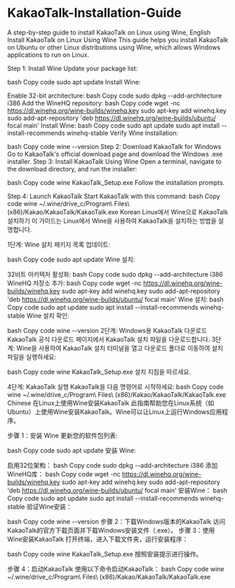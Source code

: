 # KakaoTalk-Installation-Guide
A step-by-step guide to install KakaoTalk on Linux using Wine,
English
Install KakaoTalk on Linux Using Wine
This guide helps you install KakaoTalk on Ubuntu or other Linux distributions using Wine, which allows Windows applications to run on Linux.

Step 1: Install Wine
Update your package list:

bash
Copy code
sudo apt update
Install Wine:

Enable 32-bit architecture:
bash
Copy code
sudo dpkg --add-architecture i386
Add the WineHQ repository:
bash
Copy code
wget -nc https://dl.winehq.org/wine-builds/winehq.key
sudo apt-key add winehq.key
sudo add-apt-repository 'deb https://dl.winehq.org/wine-builds/ubuntu/ focal main'
Install Wine:
bash
Copy code
sudo apt update
sudo apt install --install-recommends winehq-stable
Verify Wine Installation:

bash
Copy code
wine --version
Step 2: Download KakaoTalk for Windows
Go to KakaoTalk's official download page and download the Windows .exe installer.
Step 3: Install KakaoTalk Using Wine
Open a terminal, navigate to the download directory, and run the installer:

bash
Copy code
wine KakaoTalk_Setup.exe
Follow the installation prompts.

Step 4: Launch KakaoTalk
Start KakaoTalk with this command:
bash
Copy code
wine ~/.wine/drive_c/Program\ Files\ \(x86\)/Kakao/KakaoTalk/KakaoTalk.exe
Korean
Linux에서 Wine으로 KakaoTalk 설치하기
이 가이드는 Linux에서 Wine을 사용하여 KakaoTalk을 설치하는 방법을 설명합니다.

1단계: Wine 설치
패키지 목록 업데이트:

bash
Copy code
sudo apt update
Wine 설치:

32비트 아키텍처 활성화:
bash
Copy code
sudo dpkg --add-architecture i386
WineHQ 저장소 추가:
bash
Copy code
wget -nc https://dl.winehq.org/wine-builds/winehq.key
sudo apt-key add winehq.key
sudo add-apt-repository 'deb https://dl.winehq.org/wine-builds/ubuntu/ focal main'
Wine 설치:
bash
Copy code
sudo apt update
sudo apt install --install-recommends winehq-stable
Wine 설치 확인:

bash
Copy code
wine --version
2단계: Windows용 KakaoTalk 다운로드
KakaoTalk 공식 다운로드 페이지에서 KakaoTalk 설치 파일을 다운로드합니다.
3단계: Wine을 사용하여 KakaoTalk 설치
터미널을 열고 다운로드 폴더로 이동하여 설치 파일을 실행하세요:

bash
Copy code
wine KakaoTalk_Setup.exe
설치 지침을 따르세요.

4단계: KakaoTalk 실행
KakaoTalk을 다음 명령어로 시작하세요:
bash
Copy code
wine ~/.wine/drive_c/Program\ Files\ \(x86\)/Kakao/KakaoTalk/KakaoTalk.exe
Chinese
在Linux上使用Wine安装KakaoTalk
此指南帮助您在Linux系统（如Ubuntu）上使用Wine安装KakaoTalk。Wine可以让Linux上运行Windows应用程序。

步骤 1：安装 Wine
更新您的软件包列表:

bash
Copy code
sudo apt update
安装 Wine:

启用32位架构：
bash
Copy code
sudo dpkg --add-architecture i386
添加WineHQ库：
bash
Copy code
wget -nc https://dl.winehq.org/wine-builds/winehq.key
sudo apt-key add winehq.key
sudo add-apt-repository 'deb https://dl.winehq.org/wine-builds/ubuntu/ focal main'
安装Wine：
bash
Copy code
sudo apt update
sudo apt install --install-recommends winehq-stable
验证Wine安装：

bash
Copy code
wine --version
步骤 2：下载Windows版本的KakaoTalk
访问KakaoTalk的官方下载页面并下载Windows安装文件（.exe）。
步骤 3：使用Wine安装KakaoTalk
打开终端，进入下载文件夹，运行安装程序：

bash
Copy code
wine KakaoTalk_Setup.exe
按照安装提示进行操作。

步骤 4：启动KakaoTalk
使用以下命令启动KakaoTalk：
bash
Copy code
wine ~/.wine/drive_c/Program\ Files\ \(x86\)/Kakao/KakaoTalk/KakaoTalk.exe
